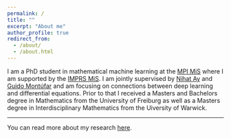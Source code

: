 ```yaml
---
permalink: /
title: ""
excerpt: "About me"
author_profile: true
redirect_from: 
  - /about/
  - /about.html
---
```


I am a PhD student in mathematical machine learning at the [MPI MiS](https://www.mis.mpg.de/) where I am supported by the [IMPRS MiS](https://www.imprs-mis.mpg.de/). I am jointly supervised by [Nihat Ay](https://www.mis.mpg.de/ay/homepages/nay/) and [Guido Mont&uacute;far](https://www.math.ucla.edu/~montufar/) and am focusing on connections between deep learning and differential equations. Prior to that I received a Masters and Bachelors degree in Mathematics from the University of Freiburg as well as a Masters degree in Interdisciplinary Mathematics from the  Uiversity of Warwick. 

---
You can read more about my research [here](https://muellerjohannes.github.io/publications/).

